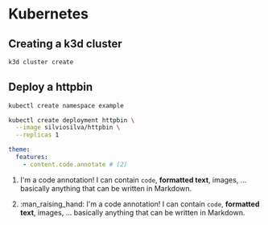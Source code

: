 # Kubernetes

## Creating a k3d cluster

```bash
k3d cluster create
```

## Deploy a httpbin

```bash linenums="1"
kubectl create namespace example

kubectl create deployment httpbin \
  --image silviosilva/httpbin \
  --replicas 1
```

``` yaml
theme:
  features:
    - content.code.annotate # (2)
```

1.  I'm a code annotation! I can contain `code`, __formatted
    text__, images, ... basically anything that can be written in Markdown.

2.  :man_raising_hand: I'm a code annotation! I can contain `code`, __formatted
    text__, images, ... basically anything that can be written in Markdown.
